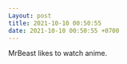 ```yaml
---
Layout: post
title: 2021-10-10 00:50:55
date: 2021-10-10 00:50:55 +0700
---
```

MrBeast likes to watch anime.

